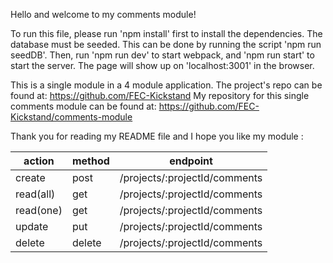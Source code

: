 Hello and welcome to my comments module!

To run this file, please run 'npm install' first to install the dependencies.
The database must be seeded. This can be done by running the script 'npm run seedDB'.
Then, run 'npm run dev' to start webpack, and 'npm run start' to start the server.
The page will show up on 'localhost:3001' in the browser.

This is a single module in a 4 module application. The project's repo can be found at: https://github.com/FEC-Kickstand
My repository for this single comments module can be found at: https://github.com/FEC-Kickstand/comments-module

Thank you for reading my README file and I hope you like my module :

| action    | method | endpoint                      |
|-----------|--------|-------------------------------|
| create    | post   | /projects/:projectId/comments |
| read(all) | get    | /projects/:projectId/comments |
| read(one) | get    | /projects/:projectId/comments |
| update    | put    | /projects/:projectId/comments |
| delete    | delete | /projects/:projectId/comments |

